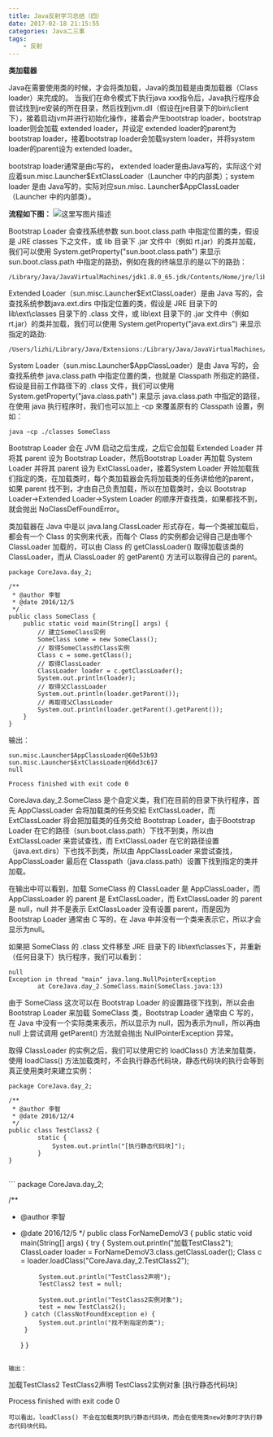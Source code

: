 ```yaml
---
title: Java反射学习总结（四）
date: 2017-02-18 21:15:55
categories: Java二三事
tags: 
	- 反射
---
```

**类加载器**

Java在需要使用类的时候，才会将类加载，Java的类加载是由类加载器（Class loader）来完成的。
当我们在命令模式下执行java xxx指令后，Java执行程序会尝试找到jre安装的所在目录，然后找到jvm.dll（假设在jre目录下的bin\client下），接着启动jvm并进行初始化操作，接着会产生bootstrap loader，bootstrap loader则会加载 extended loader，并设定 extended loader的parent为bootstrap loader，接着bootstrap loader会加载system loader，并将system loader的parent设为 extended loader。
<!--more-->
bootstrap loader通常是由c写的， extended loader是由Java写的，实际这个对应着sun.misc.Launcher\$ExtClassLoader（Launcher 中的内部类）；system loader 是由 Java写的，实际对应sun.misc. Launcher\$AppClassLoader（Launcher 中的内部类）。



**流程如下图：**
![这里写图片描述](http://img.blog.csdn.net/20161205220032526)


Bootstrap Loader 会查找系统参数 sun.boot.class.path 中指定位置的类，假设是 JRE classes 下之文件，或 lib 目录下 .jar 文件中（例如 rt.jar）的类并加载，我们可以使用 System.getProperty("sun.boot.class.path") 来显示 sun.boot.class.path 中指定的路劲，例如在我的终端显示的是以下的路劲：

```
/Library/Java/JavaVirtualMachines/jdk1.8.0_65.jdk/Contents/Home/jre/lib/resources.jar:/Library/Java/JavaVirtualMachines/jdk1.8.0_65.jdk/Contents/Home/jre/lib/rt.jar:/Library/Java/JavaVirtualMachines/jdk1.8.0_65.jdk/Contents/Home/jre/lib/sunrsasign.jar:/Library/Java/JavaVirtualMachines/jdk1.8.0_65.jdk/Contents/Home/jre/lib/jsse.jar:/Library/Java/JavaVirtualMachines/jdk1.8.0_65.jdk/Contents/Home/jre/lib/jce.jar:/Library/Java/JavaVirtualMachines/jdk1.8.0_65.jdk/Contents/Home/jre/lib/charsets.jar:/Library/Java/JavaVirtualMachines/jdk1.8.0_65.jdk/Contents/Home/jre/lib/jfr.jar:/Library/Java/JavaVirtualMachines/jdk1.8.0_65.jdk/Contents/Home/jre/classes

```

Extended Loader（sun.misc.Launcher$ExtClassLoader）是由 Java 写的，会查找系统参数java.ext.dirs 中指定位置的类，假设是 JRE 目录下的 lib\ext\classes 目录下的 .class 文件，或 lib\ext 目录下的 .jar 文件中（例如 rt.jar）的类并加载，我们可以使用 System.getProperty("java.ext.dirs") 来显示指定的路劲:

```
/Users/lizhi/Library/Java/Extensions:/Library/Java/JavaVirtualMachines/jdk1.8.0_65.jdk/Contents/Home/jre/lib/ext:/Library/Java/Extensions:/Network/Library/Java/Extensions:/System/Library/Java/Extensions:/usr/lib/java

```
System Loader（sun.misc.Launcher$AppClassLoader）是由 Java 写的，会查找系统参 java.class.path 中指定位置的类，也就是 Classpath 所指定的路径，假设是目前工作路径下的 .class 文件，我们可以使用 System.getProperty("java.class.path") 来显示 java.class.path 中指定的路径，在使用 java 执行程序时，我们也可以加上 -cp 來覆盖原有的 Classpath 设置，例如：

```
java –cp ./classes SomeClass
```
Bootstrap Loader 会在 JVM 启动之后生成，之后它会加载 Extended Loader 并将其 parent 设为 Bootstrap Loader，然后Bootstrap Loader 再加载 System Loader 并将其 parent 设为 ExtClassLoader，接着System Loader 开始加载我们指定的类，在加载类时，每个类加载器会先将加载类的任务讲给他的parent，如果 parent 找不到，才由自己负责加载，所以在加载类时，会以 Bootstrap Loader→Extended Loader→System Loader 的顺序开查找类，如果都找不到，就会抛出 NoClassDefFoundError。

类加载器在 Java 中是以 java.lang.ClassLoader 形式存在，每一个类被加载后，都会有一个 Class 的实例来代表，而每个 Class 的实例都会记得自己是由哪个 ClassLoader 加载的，可以由 Class 的 getClassLoader() 取得加载该类的 ClassLoader，而从 ClassLoader 的 getParent() 方法可以取得自己的 parent。

```
package CoreJava.day_2;

/**
 * @author 李智
 * @date 2016/12/5
 */
public class SomeClass {
    public static void main(String[] args) {
        // 建立SomeClass实例
        SomeClass some = new SomeClass();
        // 取得SomeClass的Class实例
        Class c = some.getClass();
        // 取得ClassLoader
        ClassLoader loader = c.getClassLoader();
        System.out.println(loader);
        // 取得父ClassLoader
        System.out.println(loader.getParent());
        // 再取得父ClassLoader
        System.out.println(loader.getParent().getParent());
    }
}

```

输出：

```
sun.misc.Launcher$AppClassLoader@60e53b93
sun.misc.Launcher$ExtClassLoader@66d3c617
null

Process finished with exit code 0
```
CoreJava.day_2.SomeClass 是个自定义类，我们在目前的目录下执行程序，首先 AppClassLoader 会将加载类的任务交給 ExtClassLoader，而 ExtClassLoader 将会把加载类的任务交给 Bootstrap Loader，由于Bootstrap Loader 在它的路径（sun.boot.class.path）下找不到类，所以由 ExtClassLoader 来尝试查找，而 ExtClassLoader 在它的路径设置（java.ext.dirs）下也找不到类，所以由 AppClassLoader 来尝试查找，AppClassLoader 最后在 Classpath（java.class.path）设置下找到指定的类并加载。

在输出中可以看到，加载 SomeClass 的 ClassLoader 是 AppClassLoader，而 AppClassLoader 的 parent 是 ExtClassLoader，而 ExtClassLoader 的 parent 是 null，null 并不是表示 ExtClassLoader 没有设置 parent，而是因为 Bootstrap Loader 通常由 C 写的，在 Java 中并没有一个类来表示它，所以才会显示为null。

如果把 SomeClass 的 .class 文件移至 JRE 目录下的 lib\ext\classes下，并重新（任何目录下）执行程序，我们可以看到：

```
null
Exception in thread "main" java.lang.NullPointerException
        at CoreJava.day_2.SomeClass.main(SomeClass.java:13)

```
由于 SomeClass 这次可以在 Bootstrap Loader 的设置路径下找到，所以会由 Bootstrap Loader 来加载 SomeClass 类，Bootstrap Loader 通常由 C 写的，在 Java 中没有一个实际类来表示，所以显示为 null，因为表示为null，所以再由 null 上尝试调用 getParent() 方法就会抛出 NullPointerException 异常。

取得 ClassLoader 的实例之后，我们可以使用它的 loadClass() 方法来加载类，使用 loadClass() 方法加载类时，不会执行静态代码块，静态代码块的执行会等到真正使用类时来建立实例：
```
package CoreJava.day_2;

/**
 * @author 李智
 * @date 2016/12/4
 */
public class TestClass2 {
        static {
            System.out.println("[执行静态代码块]");
        }
}
```
<br>
```
package CoreJava.day_2;

/**
 * @author 李智
 * @date 2016/12/5
 */
public class ForNameDemoV3 {
    public static void main(String[] args) {
        try {
            System.out.println("加载TestClass2");
            ClassLoader loader = ForNameDemoV3.class.getClassLoader();
            Class c = loader.loadClass("CoreJava.day_2.TestClass2");

            System.out.println("TestClass2声明");
            TestClass2 test = null;

            System.out.println("TestClass2实例对象");
            test = new TestClass2();
        } catch (ClassNotFoundException e) {
            System.out.println("找不到指定的类");
        }
    }
}
```

输出：

```
加载TestClass2
TestClass2声明
TestClass2实例对象
[执行静态代码块]

Process finished with exit code 0
```
可以看出，loadClass() 不会在加载类时执行静态代码块，而会在使用类new对象时才执行静态代码块代码。